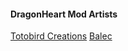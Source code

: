 #### DragonHeart Mod Artists
[Totobird Creations](https://github.com/Totobird-Creations)
[Balec](https://github.com/TheBalec)